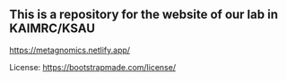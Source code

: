 ## This is a repository for the website of our lab in KAIMRC/KSAU

https://metagnomics.netlify.app/

License: https://bootstrapmade.com/license/


